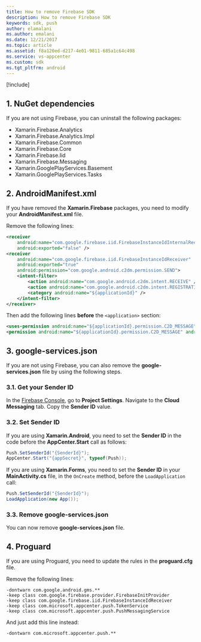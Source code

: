 ```yaml
---
title: How to remove Firebase SDK
description: How to remove Firebase SDK
keywords: sdk, push
author: elamalani
ms.author: emalani
ms.date: 12/21/2017
ms.topic: article
ms.assetid: f8a120ed-d217-4e01-9811-685a1c64c498
ms.service: vs-appcenter
ms.custom: sdk
ms.tgt_pltfrm: android
---
```


[!include[](introduction-android.md)]

## 1. NuGet dependencies

If you are not using Firebase, you can uninstall the following packages:

* Xamarin.Firebase.Analytics
* Xamarin.Firebase.Analytics.Impl
* Xamarin.Firebase.Common
* Xamarin.Firebase.Core
* Xamarin.Firebase.Iid
* Xamarin.Firebase.Messaging
* Xamarin.GooglePlayServices.Basement
* Xamarin.GooglePlayServices.Tasks

## 2. AndroidManifest.xml

If you have removed the **Xamarin.Firebase** packages, you need to modify your
**AndroidManifest.xml** file.

Remove the following lines:

```xml
<receiver 
    android:name="com.google.firebase.iid.FirebaseInstanceIdInternalReceiver" 
    android:exported="false" />
<receiver 
    android:name="com.google.firebase.iid.FirebaseInstanceIdReceiver" 
    android:exported="true" 
    android:permission="com.google.android.c2dm.permission.SEND">
    <intent-filter>
        <action android:name="com.google.android.c2dm.intent.RECEIVE" />
        <action android:name="com.google.android.c2dm.intent.REGISTRATION" />
        <category android:name="${applicationId}" />
    </intent-filter>
</receiver>
```

Then add the following lines **before** the `<application>` section:

```xml
<uses-permission android:name="${applicationId}.permission.C2D_MESSAGE" />
<permission android:name="${applicationId}.permission.C2D_MESSAGE" android:protectionLevel="signature" />
```

## 3. google-services.json

If you are not using Firebase, you can also remove the **google-services.json**
file by using the following steps.

### 3.1. Get your Sender ID

In the [Firebase Console](https://console.firebase.google.com),
go to **Project Settings**.
Navigate to the **Cloud Messaging** tab. Copy the **Sender ID** value.

### 3.2. Set Sender ID

If you are using **Xamarin.Android**, you need to set the **Sender ID**
in the code before the **AppCenter.Start** call as follows:

```csharp
Push.SetSenderId("{SenderId}");
AppCenter.Start("{appSecret}", typeof(Push));
```

If you are using **Xamarin.Forms**, you need to set the **Sender ID** in your
**MainActivity.cs** file, in the `OnCreate` method, before the `LoadApplication` call:

```csharp
Push.SetSenderId("{SenderId}");
LoadApplication(new App());
```

### 3.3. Remove google-services.json

You can now remove **google-services.json** file.

## 4. Proguard

If you are using Proguard, you need to update the rules in the **proguard.cfg** file.

Remove the following lines:

```
-dontwarn com.google.android.gms.**
-keep class com.google.firebase.provider.FirebaseInitProvider
-keep class com.google.firebase.iid.FirebaseInstanceIdReceiver
-keep class com.microsoft.appcenter.push.TokenService
-keep class com.microsoft.appcenter.push.PushMessagingService
```

And just add this line instead:

```
-dontwarn com.microsoft.appcenter.push.**
```
